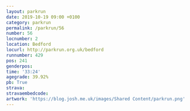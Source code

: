 ```yaml
---
layout: parkrun
date: 2019-10-19 09:00 +0100
category: parkrun
permalink: /parkrun/56
number: 56
locnumber: 2
location: Bedford
locurl: http://parkrun.org.uk/bedford
runnumber: 429
pos: 241
genderpos: 
time: '33:24'
agegrade: 39.92%
pb: True
strava: 
stravaembedcode:
artwork: 'https://blog.josh.me.uk/images/Shared Content/parkrun.png'
---
```

